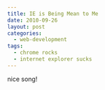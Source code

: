 ```yaml
---
title: IE is Being Mean to Me
date: 2010-09-26
layout: post
categories:
  - web-development
tags:
  - chrome rocks
  - internet explorer sucks
---
```

nice song!
